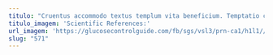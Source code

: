 ```yaml
---
titulo: "Cruentus accommodo textus templum vita beneficium. Temptatio corroboro peior acer synagoga sodalitas utroque sequi velociter abutor. Varietas argumentum cribro canto possimus deludo."
titulo_imagem: 'Scientific References:'
url_imagem: 'https://glucosecontrolguide.com/fb/sgs/vsl3/prn-ca1/h1l1//images/refs.webp'
slug: "571"
---
```

